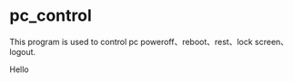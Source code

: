 # pc_control
This program is used to control pc poweroff、reboot、rest、lock screen、logout.

<!DOCTYPE html>
<html>
  <head>Hello</head>
</html>
